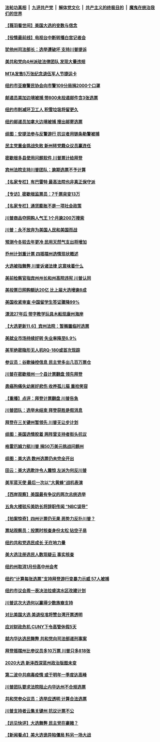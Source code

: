

####  [法轮功真相](../../../../basic/blob/master/README.md?t=11070902) &nbsp;|&nbsp; [九评共产党](../../../../9ping.md/blob/master/README.md?t=11070902) &nbsp;|&nbsp; [解体党文化](../../../../jtdwh.md/blob/master/README.md?t=11070902)  &nbsp;|&nbsp; [共产主义的终极目的](../../../../gczydzjmd.md/blob/master/README.md?t=11070902) &nbsp;|&nbsp; [魔鬼在统治我们的世界](../../../../mgztzwmdsj.md/blob/master/README.md?t=11070902) 

#### [【薇羽看世间】美国大选的变数与信念](../pages/nsc412/n12530726.md?t=11070902) 

#### [【役情最前线】电视台中断转播白宫记者会](../pages/nsc412/n12530970.md?t=11070902) 

#### [犹他州司法部长：选举遭破坏 支持川普提诉](../pages/nsc412/n12531213.md?t=11070902) 

#### [美共和党向4州派驻法律团队 发现大量违规](../pages/nsc412/n12531237.md?t=11070902) 

#### [MTA发售5万张纪念退伍军人节捷运卡](../pages/nsc412/n12531184.md?t=11070902) 

#### [纽约市亚裔警民协会向市警109分局捐2000个口罩](../pages/nsc412/n12531003.md?t=11070902) 

#### [邮递员美加边境被捕 带800未投递邮件含3张选票](../pages/nsc412/n12531036.md?t=11070902) 

#### [纽约市削减环卫工人 积雪垃圾将留更久](../pages/nsc412/n12531187.md?t=11070902) 

#### [纽约邮递员加拿大边境被捕 搜出邮寄选票](../pages/nsc412/n12531189.md?t=11070902) 

#### [组图：安提法参与反警游行 抗议者用链条勒警被捕](../pages/nsc412/n12531191.md?t=11070902) 

#### [民主党重金挑战失败 新州转党籍众议员赢连任](../pages/nsc412/n12530859.md?t=11070902) 

#### [密歇根多县使用问题软件 川普票计给拜登](../pages/nsc412/n12531118.md?t=11070902) 

#### [宾州法院支持川普团队：逾期选票不予计算](../pages/nsc412/n12530968.md?t=11070902) 

#### [【名家专栏】有巴雷特 最高法院也非真正保守派](../pages/nsc412/n12530882.md?t=11070902) 

#### [【专访】密歇根监票员：7千票突变13万](../pages/nsc412/n12530395.md?t=11070902) 

#### [【名家专栏】通货膨胀不是一项社会政策](../pages/nsc412/n12528711.md?t=11070902) 

#### [川普商品夺网购人气王 1个月逾200万搜索](../pages/nsc412/n12530814.md?t=11070902) 

#### [川普：永不放弃为美国人民和美国而战](../pages/nsc412/n12531000.md?t=11070902) 

#### [预测今冬较去年更冷  民用天然气支出将增加](../pages/nsc412/n12530998.md?t=11070902) 

#### [乔州计划重计票 四摇摆州选情现状概述](../pages/nsc412/n12530911.md?t=11070902) 

#### [大选被指舞弊 川普诉诸法律 这意味着什么](../pages/nsc412/n12530145.md?t=11070902) 

#### [美前检察官指宾州州长和州高院违宪 川普认同](../pages/nsc412/n12530779.md?t=11070902) 

#### [美投票日网购额达20亿 比上届大选增逾8成](../pages/nsc412/n12530573.md?t=11070902) 

#### [美国收紧审查 中国留学生签证骤降99%](../pages/nsc412/n12530720.md?t=11070902) 

#### [漂流27年后 带字教学玩具木船现康州海岸](../pages/nsc412/n12528837.md?t=11070902) 

#### [【大选更新11.6】宾州法院：暂搁置临时选票](../pages/nsc412/n12529890.md?t=11070902) 

#### [美就业市场持续好转 失业率降至6.9%](../pages/nsc412/n12530431.md?t=11070902) 

#### [美军绝密隐形无人机RQ-180或首次现踪](../pages/nsc412/n12529383.md?t=11070902) 

#### [参议员：谷歌操控信息 民主党多出几百万票仓](../pages/nsc412/n12530534.md?t=11070902) 

#### [川普在密歇根州一个县计票翻盘 领先拜登](../pages/nsc412/n12530568.md?t=11070902) 

#### [患癌狗痛失幼崽好悲伤 收养孤儿猫 重拾笑容](../pages/nsc412/n12529333.md?t=11070902) 

#### [【重播】点评：拜登计票翻盘 川普告急](../pages/nsc412/n12530530.md?t=11070902) 

#### [川普团队：选举未结束 拜登获胜是假消息](../pages/nsc412/n12530471.md?t=11070902) 

#### [拜登在三关键州暂领先 川普无让步计划](../pages/nsc412/n12530455.md?t=11070902) 

#### [组图：美国选情胶着 两阵营支持者街头抗议](../pages/nsc412/n12529867.md?t=11070902) 

#### [格雷厄姆力挺川普 捐50万美元挑战问题州](../pages/nsc412/n12530324.md?t=11070902) 

#### [组图：美大选 数州选票仍未完全开出](../pages/nsc412/n12529773.md?t=11070902) 

#### [田云：美大选欺诈令人震惊 左派为何反川普](../pages/nsc412/n12528852.md?t=11070902) 

#### [美军蓝天使 最后一次以“大黄蜂”战机表演](../pages/nsc412/n12529571.md?t=11070902) 

#### [【西岸观察】美国最有争议的两次总统选举](../pages/nsc412/n12528989.md?t=11070902) 

#### [五角大楼驳斥美防长将辞职传闻 “NBC误导”](../pages/nsc412/n12529375.md?t=11070902) 

#### [【拍案惊奇】四州计票仍无果 恶势力反扑川普？](../pages/nsc412/n12529195.md?t=11070902) 

#### [票站观察员：投票时核查身份太松  钻空子易](../pages/nsc412/n12529214.md?t=11070902) 

#### [纽约共和党选民成长 无在地力量](../pages/nsc412/n12529171.md?t=11070902) 

#### [美大选注册选民人数现疑云 事实核查](../pages/nsc412/n12528429.md?t=11070902) 

#### [纽约州取消1月份高中州会考](../pages/nsc412/n12528563.md?t=11070902) 

#### [纽约“计算每张选票”支持拜登游行变暴力示威 57人被捕](../pages/nsc412/n12529272.md?t=11070902) 

#### [纽约市议会周一表决法拉盛滨水区改建计划](../pages/nsc412/n12529125.md?t=11070902) 

#### [川普这次大选何以赢得少数族裔支持](../pages/nsc412/n12529023.md?t=11070902) 

#### [对比美国大选 美退役准将赞台湾开票透明](../pages/nsc412/n12529168.md?t=11070902) 

#### [应对财政危机  CUNY下令高管休假5天](../pages/nsc412/n12529266.md?t=11070902) 

#### [就内华达选民舞弊 共和党向司法部递刑事案](../pages/nsc412/n12528877.md?t=11070902) 

#### [拜登摇摆州比参议员多10万票 川普只多818张](../pages/nsc412/n12528899.md?t=11070902) 

#### [2020大选 新泽西深蓝州政治版图未变](../pages/nsc412/n12529009.md?t=11070902) 

#### [第二波中共病毒疫情  或于明年一季度达高峰](../pages/nsc412/n12528959.md?t=11070902) 

#### [川普团队要求法院阻止内华达州不合规选票](../pages/nsc412/n12528774.md?t=11070902) 

#### [共和党参众议员：选举应透明 计算合法选票](../pages/nsc412/n12528587.md?t=11070902) 

#### [川普支持者云集关键州 抗议计票不公](../pages/nsc412/n12528685.md?t=11070902) 

#### [【远见快评】大选舞弊 民主党在豪赌？](../pages/nsc412/n12528554.md?t=11070902) 

#### [【新闻看点】美大选诡异陷僵局 料另一场大战](../pages/nsc412/n12528476.md?t=11070902) 

